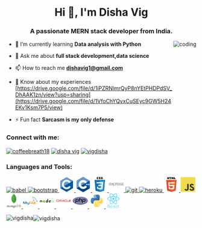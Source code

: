 <h1 align="center">Hi 👋, I'm Disha Vig</h1>
<h3 align="center">A passionate MERN stack developer from India.</h3>
<img align="right" alt = "coding" style="height:255px" src="https://i.pinimg.com/originals/e4/26/70/e426702edf874b181aced1e2fa5c6cde.gif">



- 🌱 I’m currently learning **Data analysis with Python**

- 💬 Ask me about **full stack development,data science**

- 📫 How to reach me **dishavig1@gmail.com**

- 📄 Know about my experiences [https://drive.google.com/file/d/1iPZRNlmrQyP8nYEtPHDPdSV_DhAAK1zn/view?usp=sharing](https://drive.google.com/file/d/1VfoChYQyxCuSEyc9GW5H24EKv1Ksm7P5/view)

- ⚡ Fun fact **Sarcasm is my only defense**

<h3 align="left">Connect with me:</h3>

<p align="left">
<a href="https://twitter.com/coffeebreath18" target="blank"><img align="center" swidth="48" height="48" src="https://img.icons8.com/fluency/48/twitter.png" alt="coffeebreath18" height="30" width="40" /></a>
<a href="https://www.linkedin.com/in/disha-vig/" target="blank"><img align="center" width="48" height="48" src="https://img.icons8.com/color/48/linkedin.png" alt="disha vig" height="30" width="40" /></a>
<a href="https://codesandbox.com/vigdisha" target="blank"><img align="center"width="36" height="36" src="https://img.icons8.com/external-tal-revivo-green-tal-revivo/36/external-codesandbox-an-online-code-editor-and-sharing-web-application-projects-logo-green-tal-revivo.png" alt="vigdisha" height="30" width="40" /></a>
</p>

<h3 align="left">Languages and Tools:</h3>
<p align="left"> <a href="https://babeljs.io/" target="_blank" rel="noreferrer"> <img src="https://www.vectorlogo.zone/logos/babeljs/babeljs-icon.svg" alt="babel" width="40" height="40"/> </a> <a href="https://getbootstrap.com" target="_blank" rel="noreferrer"> <img src="https://img.icons8.com/color/48/bootstrap.png" alt="bootstrap" width="40" height="40"/> </a> <a href="https://www.cprogramming.com/" target="_blank" rel="noreferrer"> <img src="https://raw.githubusercontent.com/devicons/devicon/master/icons/c/c-original.svg" alt="c" width="40" height="40"/> </a> <a href="https://www.w3schools.com/cpp/" target="_blank" rel="noreferrer"> <img src="https://raw.githubusercontent.com/devicons/devicon/master/icons/cplusplus/cplusplus-original.svg" alt="cplusplus" width="40" height="40"/> </a> <a href="https://www.w3schools.com/css/" target="_blank" rel="noreferrer"> <img src="https://raw.githubusercontent.com/devicons/devicon/master/icons/css3/css3-original-wordmark.svg" alt="css3" width="40" height="40"/> </a> <a href="https://expressjs.com" target="_blank" rel="noreferrer"> <img src="https://raw.githubusercontent.com/devicons/devicon/master/icons/express/express-original-wordmark.svg" alt="express" width="40" height="40"/> </a> <a href="https://git-scm.com/" target="_blank" rel="noreferrer"> <img src="https://www.vectorlogo.zone/logos/git-scm/git-scm-icon.svg" alt="git" width="40" height="40"/> </a> <a href="https://heroku.com" target="_blank" rel="noreferrer"> <img src="https://www.vectorlogo.zone/logos/heroku/heroku-icon.svg" alt="heroku" width="40" height="40"/> </a> <a href="https://www.w3.org/html/" target="_blank" rel="noreferrer"> <img src="https://raw.githubusercontent.com/devicons/devicon/master/icons/html5/html5-original-wordmark.svg" alt="html5" width="40" height="40"/> </a> <a href="https://developer.mozilla.org/en-US/docs/Web/JavaScript" target="_blank" rel="noreferrer"> <img src="https://raw.githubusercontent.com/devicons/devicon/master/icons/javascript/javascript-original.svg" alt="javascript" width="40" height="40"/> </a> <a href="https://www.mongodb.com/" target="_blank" rel="noreferrer"> <img src="https://raw.githubusercontent.com/devicons/devicon/master/icons/mongodb/mongodb-original-wordmark.svg" alt="mongodb" width="40" height="40"/> </a> <a href="https://www.mysql.com/" target="_blank" rel="noreferrer"> <img src="https://raw.githubusercontent.com/devicons/devicon/master/icons/mysql/mysql-original-wordmark.svg" alt="mysql" width="40" height="40"/> </a> <a href="https://nodejs.org" target="_blank" rel="noreferrer"> <img src="https://raw.githubusercontent.com/devicons/devicon/master/icons/nodejs/nodejs-original-wordmark.svg" alt="nodejs" width="40" height="40"/> </a> <a href="https://www.oracle.com/" target="_blank" rel="noreferrer"> <img src="https://raw.githubusercontent.com/devicons/devicon/master/icons/oracle/oracle-original.svg" alt="oracle" width="40" height="40"/> </a> <a href="https://www.php.net" target="_blank" rel="noreferrer"> <img src="https://raw.githubusercontent.com/devicons/devicon/master/icons/php/php-original.svg" alt="php" width="40" height="40"/> </a> <a href="https://www.python.org" target="_blank" rel="noreferrer"> <img src="https://raw.githubusercontent.com/devicons/devicon/master/icons/python/python-original.svg" alt="python" width="40" height="40"/> </a> <a href="https://reactjs.org/" target="_blank" rel="noreferrer"> <img src="https://raw.githubusercontent.com/devicons/devicon/master/icons/react/react-original-wordmark.svg" alt="react" width="40" height="40"/> </a> </p>


<p><img align="left" src="https://github-readme-stats.vercel.app/api/top-langs?username=vigdisha&show_icons=true&locale=en&layout=compact" alt="vigdisha" /></p>


<p><img align="center" src="https://github-readme-streak-stats.herokuapp.com/?user=vigdisha&" alt="vigdisha" /></p>

